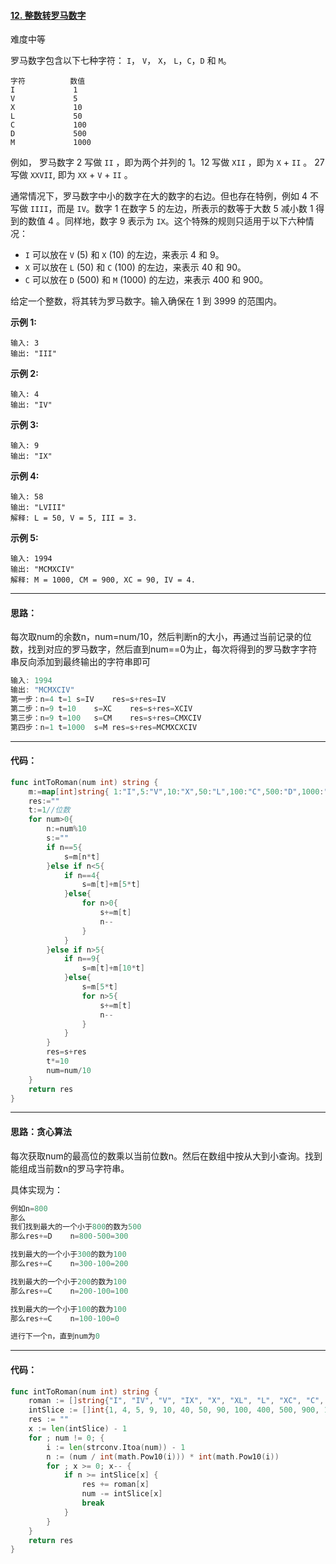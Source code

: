 #### [12. 整数转罗马数字](https://leetcode-cn.com/problems/integer-to-roman/)

难度中等

罗马数字包含以下七种字符： `I`， `V`， `X`， `L`，`C`，`D` 和 `M`。

```
字符          数值
I             1
V             5
X             10
L             50
C             100
D             500
M             1000
```

例如， 罗马数字 2 写做 `II` ，即为两个并列的 1。12 写做 `XII` ，即为 `X` + `II` 。 27 写做 `XXVII`, 即为 `XX` + `V` + `II` 。

通常情况下，罗马数字中小的数字在大的数字的右边。但也存在特例，例如 4 不写做 `IIII`，而是 `IV`。数字 1 在数字 5 的左边，所表示的数等于大数 5 减小数 1 得到的数值 4 。同样地，数字 9 表示为 `IX`。这个特殊的规则只适用于以下六种情况：

- `I` 可以放在 `V` (5) 和 `X` (10) 的左边，来表示 4 和 9。
- `X` 可以放在 `L` (50) 和 `C` (100) 的左边，来表示 40 和 90。 
- `C` 可以放在 `D` (500) 和 `M` (1000) 的左边，来表示 400 和 900。

给定一个整数，将其转为罗马数字。输入确保在 1 到 3999 的范围内。

**示例 1:**

```
输入: 3
输出: "III"
```

**示例 2:**

```
输入: 4
输出: "IV"
```

**示例 3:**

```
输入: 9
输出: "IX"
```

**示例 4:**

```
输入: 58
输出: "LVIII"
解释: L = 50, V = 5, III = 3.
```

**示例 5:**

```
输入: 1994
输出: "MCMXCIV"
解释: M = 1000, CM = 900, XC = 90, IV = 4.
```



------

#### 思路：

每次取num的余数n，num=num/10，然后判断n的大小，再通过当前记录的位数，找到对应的罗马数字，然后直到num==0为止，每次将得到的罗马数字字符串反向添加到最终输出的字符串即可

```go
输入: 1994
输出: "MCMXCIV"
第一步：n=4	t=1	s=IV	res=s+res=IV
第二步：n=9	t=10	s=XC	res=s+res=XCIV
第三步：n=9	t=100	s=CM	res=s+res=CMXCIV
第四步：n=1	t=1000	s=M	res=s+res=MCMXCXCIV
```



------

#### 代码：

```go
func intToRoman(num int) string {
    m:=map[int]string{ 1:"I",5:"V",10:"X",50:"L",100:"C",500:"D",1000:"M",}
    res:=""
    t:=1//位数
    for num>0{
        n:=num%10
        s:=""
        if n==5{
            s=m[n*t]
        }else if n<5{
            if n==4{
                s=m[t]+m[5*t]
            }else{
                for n>0{
                    s+=m[t]
                    n--
                }
            }
        }else if n>5{
            if n==9{
                s=m[t]+m[10*t]
            }else{
                s=m[5*t]
                for n>5{
                    s+=m[t]
                    n--
                }
            }
        }
        res=s+res
        t*=10
        num=num/10
    }
    return res
}

```



------

#### 思路：贪心算法

每次获取num的最高位的数乘以当前位数n。然后在数组中按从大到小查询。找到能组成当前数n的罗马字符串。

具体实现为：

```go
例如n=800
那么
我们找到最大的一个小于800的数为500
那么res+=D	n=800-500=300

找到最大的一个小于300的数为100
那么res+=C	n=300-100=200

找到最大的一个小于200的数为100
那么res+=C	n=200-100=100

找到最大的一个小于100的数为100
那么res+=C	n=100-100=0

进行下一个n，直到num为0
```



------

#### 代码：

```go
func intToRoman(num int) string {
	roman := []string{"I", "IV", "V", "IX", "X", "XL", "L", "XC", "C", "CD", "D", "CM", "M"}
	intSlice := []int{1, 4, 5, 9, 10, 40, 50, 90, 100, 400, 500, 900, 1000}
	res := ""
    x := len(intSlice) - 1
	for ; num != 0; {
		i := len(strconv.Itoa(num)) - 1
		n := (num / int(math.Pow10(i))) * int(math.Pow10(i))
		for ; x >= 0; x-- {
			if n >= intSlice[x] {
				res += roman[x]
				num -= intSlice[x]
				break
			}
		}
	}
	return res
}

```

